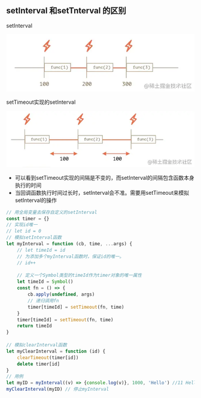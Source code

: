 ## setInterval 和setTnterval 的区别

setInterval

![avatar](./assets/img.png)


setTimeout实现的setInterval

![avatar](./assets/img_1.png)

+ 可以看到setTimeout实现的间隔是不变的，而setInterval的间隔包含函数本身执行的时间
+ 当回调函数执行时间过长时，setInterval会不准。需要用setTimeout来模拟setInterval的操作

```js
// 用全局变量去保存自定义的setInterval
const timer = {}
// 实现id唯一
// let id = 0
// 模拟setInterval函数
let myInterval = function (cb, time, ...args) {
    // let timeId = id
    // 为添加多个myInterval函数时，保证id的唯一。
    // id++
    
    // 定义一个Symbol类型的timeId作为timer对象的唯一属性
    let timeId = Symbol()
    const fn = () => {
        cb.apply(undefined, args)
        // 递归调用fn
        timer[timeId] = setTimeout(fn, time)
    }
    timer[timeId] = setTimeout(fn, time)
    return timeId
}

// 模拟clearInterval函数
let myClearInterval = function (id) {
    clearTimeout(timer[id])
    delete timer[id]
}
// 用例
let myID = myInterval((v) => {console.log(v)}, 1000, 'Hello') //11 Hello
myClearInterval(myID) // 停止myInterval
```
